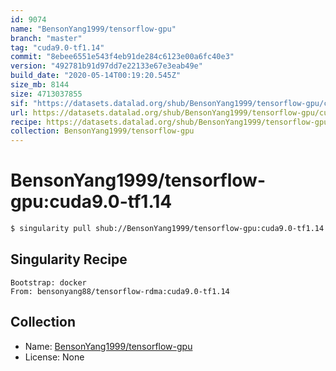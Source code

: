 ```yaml
---
id: 9074
name: "BensonYang1999/tensorflow-gpu"
branch: "master"
tag: "cuda9.0-tf1.14"
commit: "8ebee6551e543f4eb91de284c6123e00a6fc40e3"
version: "492781b91d97dd7e22133e67e3eab49e"
build_date: "2020-05-14T00:19:20.545Z"
size_mb: 8144
size: 4713037855
sif: "https://datasets.datalad.org/shub/BensonYang1999/tensorflow-gpu/cuda9.0-tf1.14/2020-05-14-8ebee655-492781b9/492781b91d97dd7e22133e67e3eab49e.simg"
url: https://datasets.datalad.org/shub/BensonYang1999/tensorflow-gpu/cuda9.0-tf1.14/2020-05-14-8ebee655-492781b9/
recipe: https://datasets.datalad.org/shub/BensonYang1999/tensorflow-gpu/cuda9.0-tf1.14/2020-05-14-8ebee655-492781b9/Singularity
collection: BensonYang1999/tensorflow-gpu
---
```


# BensonYang1999/tensorflow-gpu:cuda9.0-tf1.14

```bash
$ singularity pull shub://BensonYang1999/tensorflow-gpu:cuda9.0-tf1.14
```

## Singularity Recipe

```singularity
Bootstrap: docker
From: bensonyang88/tensorflow-rdma:cuda9.0-tf1.14
```

## Collection

 - Name: [BensonYang1999/tensorflow-gpu](https://github.com/BensonYang1999/tensorflow-gpu)
 - License: None

